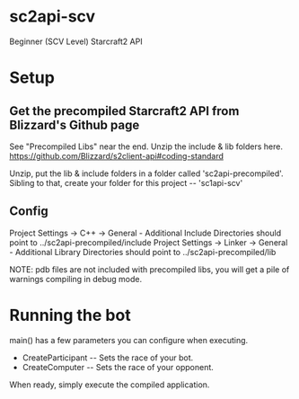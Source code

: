 # sc2api-scv
Beginner (SCV Level) Starcraft2 API

# Setup

## Get the precompiled Starcraft2 API from Blizzard's Github page
See "Precompiled Libs" near the end.  Unzip the include & lib folders here.
https://github.com/Blizzard/s2client-api#coding-standard

Unzip, put the lib & include folders in a folder called 'sc2api-precompiled'.
Sibling to that, create your folder for this project -- 'sc1api-scv'

## Config
Project Settings -> C++ -> General - Additional Include Directories should point to ../sc2api-precompiled/include
Project Settings -> Linker -> General - Additional Library Directories should point to ../sc2api-precompiled/lib

NOTE:  pdb files are not included with precompiled libs, you will get a pile of warnings compiling in debug mode.

# Running the bot

main() has a few parameters you can configure when executing.

* CreateParticipant -- Sets the race of your bot.
* CreateComputer -- Sets the race of your opponent.

When ready, simply execute the compiled application.
